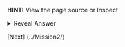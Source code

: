 **HINT:** View the page source or Inspect

<details>
  <summary> Reveal Answer </summary>
  
  Check the comments in page source.
  
</details>

[Next] (../Mission2/)
